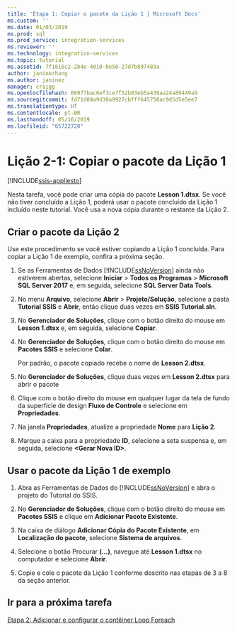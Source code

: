 ```yaml
---
title: 'Etapa 1: Copiar o pacote da Lição 1 | Microsoft Docs'
ms.custom: ''
ms.date: 01/03/2019
ms.prod: sql
ms.prod_service: integration-services
ms.reviewer: ''
ms.technology: integration-services
ms.topic: tutorial
ms.assetid: 7f1616c2-2b4e-4010-be50-27d7b897403a
author: janinezhang
ms.author: janinez
manager: craigg
ms.openlocfilehash: 66077bac6ef3ce7f52b03eb5a439aa24a89449a9
ms.sourcegitcommit: fd71d04a9d30a9927cbfff645750ac9d5d5e5ee7
ms.translationtype: HT
ms.contentlocale: pt-BR
ms.lasthandoff: 05/16/2019
ms.locfileid: "65722720"
---
```

# <a name="lesson-2-1-copy-the-lesson-1-package"></a>Lição 2-1: Copiar o pacote da Lição 1

[!INCLUDE[ssis-appliesto](../includes/ssis-appliesto-ssvrpluslinux-asdb-asdw-xxx.md)]



Nesta tarefa, você pode criar uma cópia do pacote **Lesson 1.dtsx**. Se você não tiver concluído a Lição 1, poderá usar o pacote concluído da Lição 1 incluído neste tutorial. Você usa a nova cópia durante o restante da Lição 2.  
  
## <a name="create-the-lesson-2-package"></a>Criar o pacote da Lição 2  

Use este procedimento se você estiver copiando a Lição 1 concluída.  Para copiar a Lição 1 de exemplo, confira a próxima seção.
  
1.  Se as Ferramentas de Dados [!INCLUDE[ssNoVersion](../includes/ssnoversion-md.md)] ainda não estiverem abertas, selecione **Iniciar** > **Todos os Programas** > **Microsoft SQL Server 2017** e, em seguida, selecione **SQL Server Data Tools**.  
  
2.  No menu **Arquivo**, selecione **Abrir** > **Projeto/Solução**, selecione a pasta **Tutorial SSIS** e **Abrir**, então clique duas vezes em **SSIS Tutorial.sln**.  
  
3.  No **Gerenciador de Soluções**, clique com o botão direito do mouse em **Lesson 1.dtsx** e, em seguida, selecione **Copiar**.  
  
4.  No **Gerenciador de Soluções**, clique com o botão direito do mouse em **Pacotes SSIS** e selecione **Colar**.  
  
    Por padrão, o pacote copiado recebe o nome de **Lesson 2.dtsx**.  
  
5.  No **Gerenciador de Soluções**, clique duas vezes em **Lesson 2.dtsx** para abrir o pacote  
  
6.  Clique com o botão direito do mouse em qualquer lugar da tela de fundo da superfície de design **Fluxo de Controle** e selecione em **Propriedades**.  
  
7.  Na janela **Propriedades**, atualize a propriedade **Nome** para **Lição 2**.  
  
8.  Marque a caixa para a propriedade **ID**, selecione a seta suspensa e, em seguida, selecione **\<Gerar Nova ID>**.  
  
## <a name="use-the-sample-lesson-1-package"></a>Usar o pacote da Lição 1 de exemplo  
  
1.  Abra as Ferramentas de Dados do [!INCLUDE[ssNoVersion](../includes/ssnoversion-md.md)] e abra o projeto do Tutorial do SSIS.  
  
2.  No **Gerenciador de Soluções**, clique com o botão direito do mouse em **Pacotes SSIS** e clique em **Adicionar Pacote Existente**.  
  
3.  Na caixa de diálogo **Adicionar Cópia do Pacote Existente**, em **Localização do pacote**, selecione **Sistema de arquivos**.  
  
4.  Selecione o botão Procurar **(…)**, navegue até **Lesson 1.dtsx** no computador e selecione **Abrir**.  
  
5.  Copie e cole o pacote da Lição 1 conforme descrito nas etapas de 3 a 8 da seção anterior.  
  
## <a name="go-to-next-task"></a>Ir para a próxima tarefa

[Etapa 2: Adicionar e configurar o contêiner Loop Foreach](../integration-services/lesson-2-2-adding-and-configuring-the-foreach-loop-container.md)  
  
